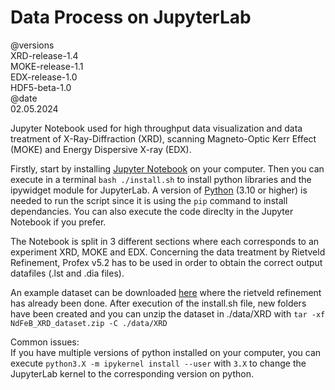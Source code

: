 # Data Process on JupyterLab
@versions <br>
  XRD-release-1.4 <br>
  MOKE-release-1.1 <br>
  EDX-release-1.0 <br>
  HDF5-beta-1.0 <br>
@date <br>
  02.05.2024 <br>
  
<p>
  Jupyter Notebook used for high throughput data visualization and data treatment of X-Ray-Diffraction (XRD), scanning Magneto-Optic Kerr Effect (MOKE) and Energy Dispersive X-ray (EDX).
</p>
<p>
  Firstly, start by installing  <a href="https://jupyter.org/">Jupyter Notebook</a> on your computer. Then you can execute in a terminal <code>bash ./install.sh</code> to install python libraries and the ipywidget module for JupyterLab. A version of <a href="https://www.python.org/downloads/">Python</a> (3.10 or higher) is needed to run the script since it is using the <code>pip</code> command to install dependancies. You can also execute the code direclty in the Jupyter Notebook if you prefer.
</p>
<p>
  The Notebook is split in 3 different sections where each corresponds to an experiment XRD, MOKE and EDX.
  Concerning the data treatment by Rietveld Refinement, Profex v5.2 has to be used in order to obtain the correct output datafiles (.lst and .dia files).
</p>
<p>
  An example dataset can be downloaded <a href="https://drive.google.com/file/d/1HMR1XuENoKl35gOeaiV2p9cA2W5Lrtrl/view?usp=sharing">here</a> where the rietveld refinement has already been done. After execution of the install.sh file, new folders have been created and you can unzip the dataset in ./data/XRD with <code>tar -xf NdFeB_XRD_dataset.zip -C ./data/XRD</code>
</p>
<p>
  Common issues:<br>If you have multiple versions of python installed on your computer, you can execute <code>python3.X -m ipykernel install --user</code> with <code>3.X</code> to change the JupyterLab kernel to the corresponding version on python.
</p>
